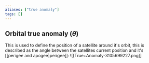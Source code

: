 ```yaml
---
aliases: ["true anomaly"]
tags: []
---
```


## Orbital true anomaly ($\theta$)
This is used to define the position of a satellite around it's orbit, this is described as the angle between the satellites current position and it's [[perigee and apogee|perigee]]:
![[True+Anomaly-3105699227.png]]
